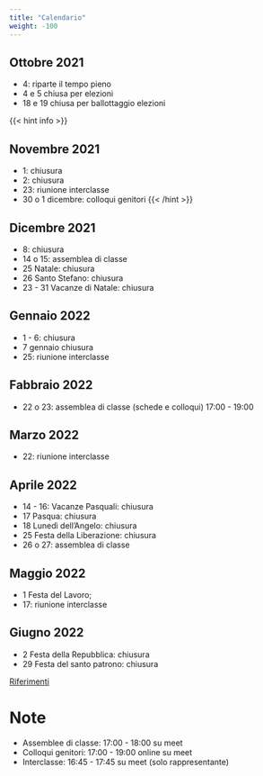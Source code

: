 ```yaml
---
title: "Calendario"
weight: -100
---
```


## Ottobre 2021
- 4: riparte il tempo pieno
- 4 e 5 chiusa per elezioni
- 18 e 19 chiusa per ballottaggio elezioni

{{< hint info >}}
## Novembre 2021
- 1: chiusura
- 2: chiusura
- 23: riunione interclasse
- 30 o 1 dicembre: colloqui genitori
{{< /hint >}}

## Dicembre 2021
- 8: chiusura
- 14 o 15: assemblea di classe 
- 25 Natale: chiusura
- 26 Santo Stefano: chiusura
- 23 - 31 Vacanze di Natale: chiusura

## Gennaio 2022
- 1 - 6: chiusura
- 7 gennaio chiusura
- 25: riunione interclasse

## Fabbraio 2022
- 22 o 23: assemblea di classe (schede e colloqui) 17:00 - 19:00 

## Marzo 2022
- 22: riunione interclasse

## Aprile 2022
- 14 - 16: Vacanze Pasquali: chiusura
- 17 Pasqua: chiusura
- 18 Lunedì dell’Angelo: chiusura
- 25 Festa della Liberazione: chiusura
- 26 o 27: assemblea di classe

## Maggio 2022
- 1 Festa del Lavoro;
- 17: riunione interclasse

## Giugno 2022
- 2 Festa della Repubblica: chiusura
- 29 Festa del santo patrono: chiusura

<a href="https://www.icannacelli.edu.it/area-famiglie/calendario-scolastico" target="_blank">Riferimenti</a>

# Note

* Assemblee di classe: 17:00 - 18:00 su meet
* Colloqui genitori: 17:00 - 19:00 online su meet
* Interclasse: 16:45 - 17:45 su meet (solo rappresentante)
  